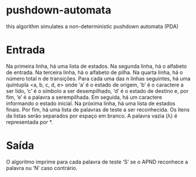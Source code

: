 # pushdown-automata
this algorithm simulates a non-deterministic pushdown automata (PDA)

# Entrada
 Na primeira linha, há uma lista de estados. Na segunda linha, há o alfabeto de entrada. Na terceira linha, há o alfabeto de pilha. Na quarta linha, há o número total n de transições. Para cada uma das n linhas seguintes, há uma quíntupla <a, b, c, d, e> onde ‘a’ é o estado de origem, ‘b’ é o caractere a ser lido,  ‘c’ é o símbolo a ser desempilhado, ‘d’ é o estado de destino e, por fim, ‘e’ é a palavra a serempilhada. Em seguida, há um caractere informando o estado inicial. Na próxima linha, há uma lista de estados finais. Por fim, há uma lista de palavras de teste a ser reconhecida. Os itens da listas serão separados por espaço em branco. A palavra vazia (λ) é representada por *.

# Saída
 O algoritmo imprime para cada palavra de teste ‘S’ se o APND reconhece a palavra ou ‘N’ caso contrário.
